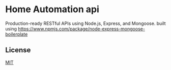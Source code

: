 # Home Automation api

Production-ready RESTful APIs using Node.js, Express, and Mongoose.
built using https://www.npmjs.com/package/node-express-mongoose-boilerplate

## License

[MIT](LICENSE)
